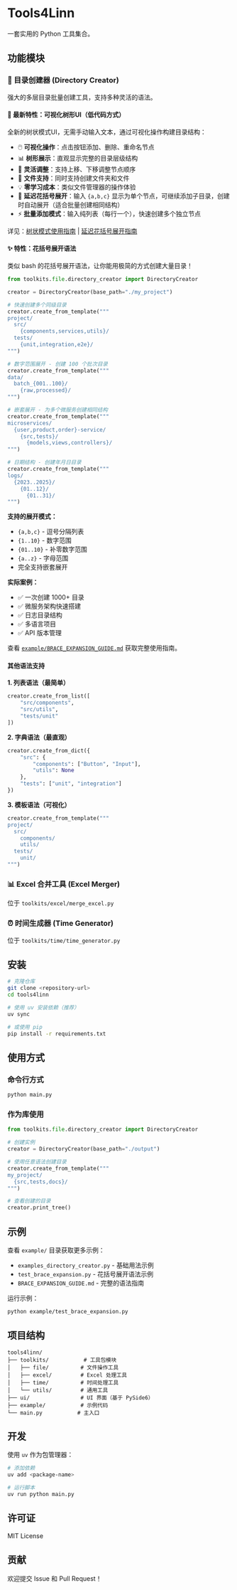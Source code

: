 # Tools4Linn

一套实用的 Python 工具集合。

## 功能模块

### 📁 目录创建器 (Directory Creator)

强大的多层目录批量创建工具，支持多种灵活的语法。

#### 🎨 最新特性：可视化树形UI（低代码方式）

全新的树状模式UI，无需手动输入文本，通过可视化操作构建目录结构：

- 🖱️ **可视化操作**：点击按钮添加、删除、重命名节点
- 📊 **树形展示**：直观显示完整的目录层级结构
- 🔄 **灵活调整**：支持上移、下移调整节点顺序
- 📁 **文件支持**：同时支持创建文件夹和文件
- 💡 **零学习成本**：类似文件管理器的操作体验
- 🎯 **延迟花括号展开**：输入 `{a,b,c}` 显示为单个节点，可继续添加子目录，创建时自动展开（适合批量创建相同结构）
- ⚡ **批量添加模式**：输入纯列表（每行一个），快速创建多个独立节点

详见：[树状模式使用指南](example/ui_tree_mode_example.md) | [延迟花括号展开指南](example/DELAYED_BRACE_EXPANSION_GUIDE.md)

#### ✨ 特性：花括号展开语法

类似 bash 的花括号展开语法，让你能用极简的方式创建大量目录！

```python
from toolkits.file.directory_creator import DirectoryCreator

creator = DirectoryCreator(base_path="./my_project")

# 快速创建多个同级目录
creator.create_from_template("""
project/
  src/
    {components,services,utils}/
  tests/
    {unit,integration,e2e}/
""")

# 数字范围展开 - 创建 100 个批次目录
creator.create_from_template("""
data/
  batch_{001..100}/
    {raw,processed}/
""")

# 嵌套展开 - 为多个微服务创建相同结构
creator.create_from_template("""
microservices/
  {user,product,order}-service/
    {src,tests}/
      {models,views,controllers}/
""")

# 日期结构 - 创建年月日目录
creator.create_from_template("""
logs/
  {2023..2025}/
    {01..12}/
      {01..31}/
""")
```

**支持的展开模式：**
- `{a,b,c}` - 逗号分隔列表
- `{1..10}` - 数字范围
- `{01..10}` - 补零数字范围
- `{a..z}` - 字母范围
- 完全支持嵌套展开

**实际案例：**
- ✅ 一次创建 1000+ 目录
- ✅ 微服务架构快速搭建
- ✅ 日志目录结构
- ✅ 多语言项目
- ✅ API 版本管理

查看 [`example/BRACE_EXPANSION_GUIDE.md`](example/BRACE_EXPANSION_GUIDE.md) 获取完整使用指南。

#### 其他语法支持

**1. 列表语法（最简单）**
```python
creator.create_from_list([
    "src/components",
    "src/utils",
    "tests/unit"
])
```

**2. 字典语法（最直观）**
```python
creator.create_from_dict({
    "src": {
        "components": ["Button", "Input"],
        "utils": None
    },
    "tests": ["unit", "integration"]
})
```

**3. 模板语法（可视化）**
```python
creator.create_from_template("""
project/
  src/
    components/
    utils/
  tests/
    unit/
""")
```

### 📊 Excel 合并工具 (Excel Merger)

位于 `toolkits/excel/merge_excel.py`

### ⏰ 时间生成器 (Time Generator)

位于 `toolkits/time/time_generator.py`

## 安装

```bash
# 克隆仓库
git clone <repository-url>
cd tools4linn

# 使用 uv 安装依赖（推荐）
uv sync

# 或使用 pip
pip install -r requirements.txt
```

## 使用方式

### 命令行方式

```bash
python main.py
```

### 作为库使用

```python
from toolkits.file.directory_creator import DirectoryCreator

# 创建实例
creator = DirectoryCreator(base_path="./output")

# 使用任意语法创建目录
creator.create_from_template("""
my_project/
  {src,tests,docs}/
""")

# 查看创建的目录
creator.print_tree()
```

## 示例

查看 `example/` 目录获取更多示例：

- `examples_directory_creator.py` - 基础用法示例
- `test_brace_expansion.py` - 花括号展开语法示例
- `BRACE_EXPANSION_GUIDE.md` - 完整的语法指南

运行示例：
```bash
python example/test_brace_expansion.py
```

## 项目结构

```
tools4linn/
├── toolkits/           # 工具包模块
│   ├── file/          # 文件操作工具
│   ├── excel/         # Excel 处理工具
│   ├── time/          # 时间处理工具
│   └── utils/         # 通用工具
├── ui/                # UI 界面（基于 PySide6）
├── example/           # 示例代码
└── main.py           # 主入口
```

## 开发

使用 `uv` 作为包管理器：

```bash
# 添加依赖
uv add <package-name>

# 运行脚本
uv run python main.py
```

## 许可证

MIT License

## 贡献

欢迎提交 Issue 和 Pull Request！

